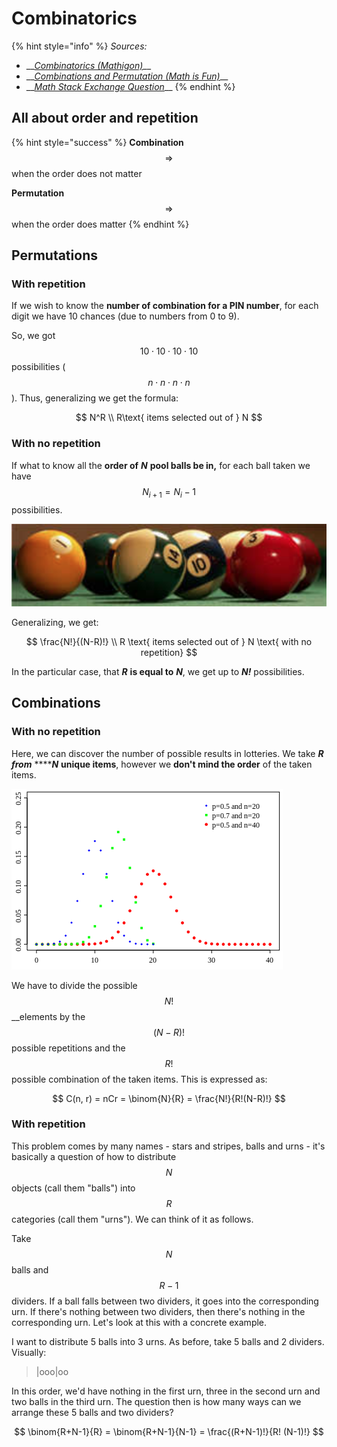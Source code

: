 # Combinatorics

{% hint style="info" %}
_Sources:_

* \_\_[_Combinatorics \(Mathigon\)_](https://mathigon.org/world/Combinatorics)\_\_
* \_\_[_Combinations and Permutation \(Math is Fun\)_](https://www.mathsisfun.com/combinatorics/combinations-permutations.html)\_\_
* \_\_[_Math Stack Exchange Question_](https://math.stackexchange.com/questions/208377/combination-with-repetitions)\_\_
{% endhint %}

## All about order and repetition

{% hint style="success" %}
**Combination** $$\Rightarrow$$when the order does not matter

**Permutation** $$\Rightarrow$$ when the order does matter
{% endhint %}

## Permutations

### With repetition

If we wish to know the **number of combination for a PIN number**, for each digit we have 10 chances \(due to numbers from 0 to 9\).



So, we got $$10 \cdot 10 \cdot 10 \cdot 10$$ possibilities \($$n \cdot n \cdot n \cdot n$$\). Thus, generalizing we get the formula:

$$
N^R   \\ R\text{ items selected out of } N
$$

### With no repetition

If what to know all the **order of** _**N**_ **pool balls be in,** for each ball taken we have $$ N_{i+1} = N_i - 1 $$ possibilities.

![](../../.gitbook/assets/image%20%2814%29.png)

Generalizing, we get:

$$
\frac{N!}{(N-R)!} \\ R \text{ items selected out of } N \text{ with no repetition}
$$

In the particular case, that _**R**_ **is equal to** _**N**_, we get up to _**N!**_ possibilities.

## Combinations

### With no repetition

Here, we can discover the number of possible results in lotteries. We take _**R from**_ ****_**N**_ **unique items**, however we **don't mind the order** of the taken items.

![](../../.gitbook/assets/image%20%2876%29.png)

We have to divide the possible $$N!$$ __elements by the $$(N-R)!$$ possible repetitions and the $$R!$$ possible combination of the taken items. This is expressed as:

$$
C(n, r) = nCr = \binom{N}{R} = \frac{N!}{R!(N-R)!}
$$

### With repetition

This problem comes by many names - stars and stripes, balls and urns - it's basically a question of how to distribute $$N$$ objects \(call them "balls"\) into $$R$$ categories \(call them "urns"\). We can think of it as follows.

Take $$N$$ balls and $$R-1$$ dividers. If a ball falls between two dividers, it goes into the corresponding urn. If there's nothing between two dividers, then there's nothing in the corresponding urn. Let's look at this with a concrete example.

I want to distribute 5 balls into 3 urns. As before, take 5 balls and 2 dividers. Visually:

> \|ooo\|oo

In this order, we'd have nothing in the first urn, three in the second urn and two balls in the third urn. The question then is how many ways can we arrange these 5 balls and two dividers?

$$
\binom{R+N-1}{R}  = \binom{R+N-1}{N-1} = \frac{(R+N-1)!}{R! (N-1)!}
$$

